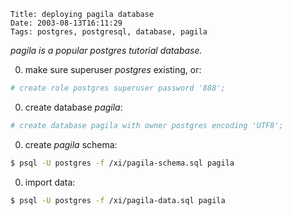     Title: deploying pagila database
    Date: 2003-08-13T16:11:29
    Tags: postgres, postgresql, database, pagila

_*pagila* is a popular postgres tutorial database._

<!-- more -->

0. make sure superuser _postgres_ existing, or:

```bash
# create role postgres superuser password '888';
```

0. create database _pagila_:

```bash
# create database pagila with owner postgres encoding 'UTF8';
```

0. create _pagila_ schema:

```bash
$ psql -U postgres -f /xi/pagila-schema.sql pagila
```

0. import data:

```bash
$ psql -U postgres -f /xi/pagila-data.sql pagila
```
